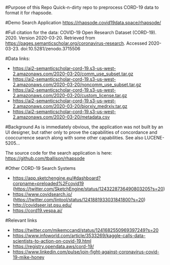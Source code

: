 #Purpose of this Repo
Quick-n-dirty repo to preprocess CORD-19 data to format it for rhapsode.

#Demo Search Application
https://rhapsode.covid19data.space/rhapsode/

#Full citation for the data:
COVID-19 Open Research Dataset (CORD-19). 2020. 
Version 2020-03-20. 
Retrieved from https://pages.semanticscholar.org/coronavirus-research. 
Accessed 2020-03-23. doi:10.5281/zenodo.3715506

#Data links:
 * https://ai2-semanticscholar-cord-19.s3-us-west-2.amazonaws.com/2020-03-20/comm_use_subset.tar.gz
 * https://ai2-semanticscholar-cord-19.s3-us-west-2.amazonaws.com/2020-03-20/noncomm_use_subset.tar.gz
 * https://ai2-semanticscholar-cord-19.s3-us-west-2.amazonaws.com/2020-03-20/custom_license.tar.gz
 * https://ai2-semanticscholar-cord-19.s3-us-west-2.amazonaws.com/2020-03-20/biorxiv_medrxiv.tar.gz
 * https://ai2-semanticscholar-cord-19.s3-us-west-2.amazonaws.com/2020-03-20/metadata.csv


#Background
As is immediately obvious, the application was not built by an UI designer, 
but rather only to prove the capabilities of concordance and cooccurrence search
along with some other capabilities.  See also LUCENE-5205...

The source code for the search application is here: https://github.com/tballison/rhapsode

#Other CORD-19 Search Systems
 * https://app.sketchengine.eu/#dashboard?corpname=preloaded%2Fcovid19 (https://twitter.com/SketchEngine/status/1243228736490803205?s=20)
 * https://www.covidsearch.io/ (https://twitter.com/lintool/status/1241881933031841800?s=20)
 * http://covidseer.ist.psu.edu/
 * https://cord19.vespa.ai/

#Relevant links
 * https://twitter.com/mikemccand/status/1241682550969397249?s=20
 * https://www.infoworld.com/article/3533269/kaggle-calls-data-scientists-to-action-on-covid-19.html
 * https://registry.opendata.aws/cord-19/
 * https://www.linkedin.com/pulse/join-fight-against-coronavirus-covid-19-mike-honey